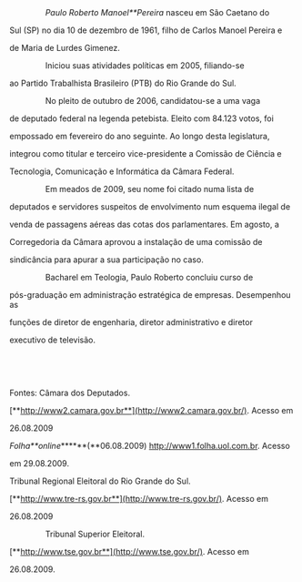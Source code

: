 

               



                *Paulo Roberto Manoel**Pereira* nasceu em São Caetano do

Sul (SP) no dia 10 de dezembro de 1961, filho de Carlos Manoel Pereira e

de Maria de Lurdes Gimenez.



                Iniciou suas atividades políticas em 2005, filiando-se

ao Partido Trabalhista Brasileiro (PTB) do Rio Grande do Sul.



                No pleito de outubro de 2006, candidatou-se a uma vaga

de deputado federal na legenda petebista. Eleito com 84.123 votos, foi

empossado em fevereiro do ano seguinte. Ao longo desta legislatura,

integrou como titular e terceiro vice-presidente a Comissão de Ciência e

Tecnologia, Comunicação e Informática da Câmara Federal.



                Em meados de 2009, seu nome foi citado numa lista de

deputados e servidores suspeitos de envolvimento num esquema ilegal de

venda de passagens aéreas das cotas dos parlamentares. Em agosto, a

Corregedoria da Câmara aprovou a instalação de uma comissão de

sindicância para apurar a sua participação no caso.



                Bacharel em Teologia, Paulo Roberto concluiu curso de

pós-graduação em administração estratégica de empresas. Desempenhou as

funções de diretor de engenharia, diretor administrativo e diretor

executivo de televisão.



 



 



Fontes: Câmara dos Deputados.

[**http://www2.camara.gov.br**](http://www2.camara.gov.br/). Acesso em

26.08.2009



*Folha**online*******(**06.08.2009) http://www1.folha.uol.com.br. Acesso

em 29.08.2009.



Tribunal Regional Eleitoral do Rio Grande do Sul.

[**http://www.tre-rs.gov.br**](http://www.tre-rs.gov.br/). Acesso em

26.08.2009



                Tribunal Superior Eleitoral.

[**http://www.tse.gov.br**](http://www.tse.gov.br/). Acesso em

26.08.2009.



 

